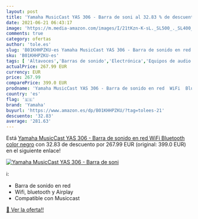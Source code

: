 ```yaml
---
layout: post
title: 'Yamaha MusicCast YAS 306 - Barra de soni al 32.83 % de descuento'
date: 2021-06-21 06:43:17
image: 'https://m.media-amazon.com/images/I/21tKzn-K-sL._SL500_._SL400_.jpg'
comments: true
category: ofertas
author: 'tole.es'
slug: 'B01KHHPZKU-es Yamaha MusicCast YAS 306 - Barra de sonido en red WiFi...'
sku: 'B01KHHPZKU-es'
tags: [ 'Altavoces','Barras de sonido','Electrónica','Equipos de audio y Hi-Fi','bluetooth','wifi','yamaha', ]
actualPrice: 267.99 EUR
currency: EUR
price: 267.99
comparePrice: 399.0 EUR
prodname: 'Yamaha MusicCast YAS 306 - Barra de sonido en red  WiFi  Bluetooth  color negro'
country: 'es'
flag: '🇪🇸'
brand: 'Yamaha'
buyurl: 'https://www.amazon.es/dp/B01KHHPZKU/?tag=tolees-21'
descuento: '32.83'
average: '281.63'
---
```


Está [Yamaha MusicCast YAS 306 - Barra de sonido en red  WiFi  Bluetooth  color negro](https://www.amazon.es/dp/B01KHHPZKU/?tag=tolees-21) con 32.83 de descuento por 267.99 EUR (original: 399.0 EUR) en el siguiente enlace!

[![Yamaha MusicCast YAS 306 - Barra de soni](https://m.media-amazon.com/images/I/21tKzn-K-sL._SL500_._SL400_.jpg)](https://www.amazon.es/dp/B01KHHPZKU/?tag=tolees-21)

ℹ️:

- Barra de sonido en red
- Wifi, bluetooth y Airplay
- Compatible con Musiccast

[🛒 Ver la oferta!!](https://www.amazon.es/dp/B01KHHPZKU/?tag=tolees-21)
